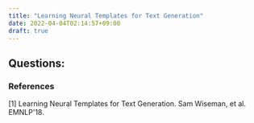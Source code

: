 ```yaml
---
title: "Learning Neural Templates for Text Generation"
date: 2022-04-04T02:14:57+09:00
draft: true
---
```


## Questions:

### References
[1] Learning Neural Templates for Text Generation. Sam Wiseman, et al. EMNLP'18.